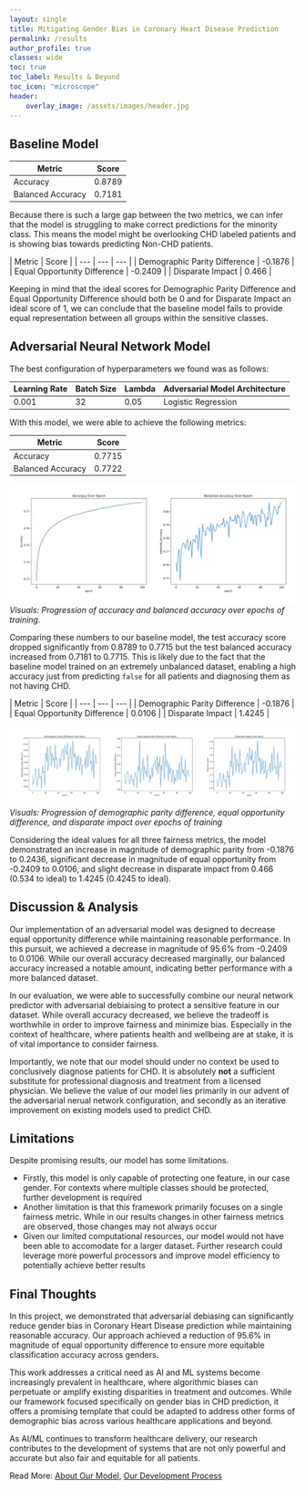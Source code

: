 ```yaml
---
layout: single 
title: Mitigating Gender Bias in Coronary Heart Disease Prediction
permalink: /results
author_profile: true
classes: wide
toc: true
toc_label: Results & Beyond
toc_icon: "microscope"
header:
    overlay_image: /assets/images/header.jpg
---
```

## Baseline Model

| Metric | Score |
| --- | --- |
| Accuracy | 0.8789 | 
| Balanced Accuracy | 0.7181 |

Because there is such a large gap between the two metrics, we can infer that the model is struggling to make correct predictions for the minority class. This means the model might be overlooking CHD labeled patients and is showing bias towards predicting Non-CHD patients.

| Metric | Score |
| --- | --- | --- |
| Demographic Parity Difference | -0.1876 |
| Equal Opportunity Difference | -0.2409 |
| Disparate Impact | 0.466 | 

Keeping in mind that the ideal scores for Demographic Parity Difference and Equal Opportunity Difference should both be 0 and for Disparate Impact an ideal score of 1, we can conclude that the baseline model fails to provide equal representation between all groups within the sensitive classes.

## Adversarial Neural Network Model

The best configuration of hyperparameters we found was as follows:

| Learning Rate | Batch Size | Lambda | Adversarial Model Architecture |
| --- | --- | --- | --- |
| 0.001 | 32 | 0.05 | Logistic Regression |

With this model, we were able to achieve the following  metrics:

| Metric | Score |
| --- | --- |
| Accuracy | 0.7715  | 
| Balanced Accuracy | 0.7722 |

![Accuracy and Balanced Accuracy over Epochs](/assets/images/model_accuracies.png)
*Visuals: Progression of accuracy and balanced accuracy over epochs of training.*

Comparing these numbers to our baseline model, the test accuracy score dropped significantly from 0.8789 to 0.7715 but the test balanced accuracy increased from 0.7181 to 0.7715. This is likely due to the fact that the baseline model trained on an extremely unbalanced dataset, enabling a high accuracy just from predicting `false` for all patients and diagnosing them as not having CHD.

| Metric | Score |
| --- | --- | --- |
| Demographic Parity Difference | -0.1876 |
| Equal Opportunity Difference | 0.0106 |
| Disparate Impact | 1.4245 |

![Fairness Metrics over Epochs](/assets/images/model_fairness.png)
*Visuals: Progression of demographic parity difference, equal opportunity difference, and disparate impact over epochs of training*

Considering the ideal values for all three fairness metrics, the model demonstrated an increase in magnitude of demographic parity from -0.1876 to 0.2436, significant decrease in magnitude of equal opportunity from -0.2409 to 0.0106, and slight decrease in disparate impact from 0.466 (0.534 to ideal) to 1.4245 (0.4245 to ideal).

## Discussion & Analysis

Our implementation of an adversarial model was designed to decrease equal opportunity difference while maintaining reasonable performance. In this pursuit, we achieved a decrease in magnitude of 95.6% from -0.2409 to 0.0106. While our overall accuracy decreased marginally, our balanced accuracy increased a notable amount, indicating better performance with a more balanced dataset.

In our evaluation, we were able to successfully combine our neural network predictor with adversarial debiaising to protect a sensitive feature in our dataset. While overall accuracy decreased, we believe the tradeoff is worthwhile in order to improve fairness and minimize bias. Especially in the context of healthcare, where patients health and wellbeing are at stake, it is of vital importance to consider fairness.

Importantly, we note that our model should under no context be used to conclusively diagnose patients for CHD. It is absolutely **not** a sufficient substitute for professional diagnosis and treatment from a licensed physician. We believe the value of our model lies primarily in our advent of the adversarial nerual network configuration, and secondly as an iterative improvement on existing models used to predict CHD.

## Limitations

Despite promising results, our model has some limitations.
- Firstly, this model is only capable of protecting one feature, in our case gender. For contexts where multiple classes should be protected, further development is required
- Another limitation is that this framework primarily focuses on a single fairness metric. While in our results changes in other fairness metrics are observed, those changes may not always occur
- Given our limited computational resources, our model would not have been able to accomodate for a larger dataset. Further research could leverage more powerful processors and improve model efficiency to potentially achieve better results

## Final Thoughts

In this project, we demonstrated that adversarial debiasing can significantly reduce gender bias in Coronary Heart Disease prediction while maintaining reasonable accuracy. Our approach achieved a reduction of 95.6% in magnitude of equal opportunity difference to ensure more equitable classification accuracy across genders.

This work addresses a critical need as AI and ML systems become increasingly prevalent in healthcare, where algorithmic biases can perpetuate or amplify existing disparities in treatment and outcomes. While our framework focused specifically on gender bias in CHD prediction, it offers a promising template that could be adapted to address other forms of demographic bias across various healthcare applications and beyond.

As AI/ML continues to transform healthcare delivery, our research contributes to the development of systems that are not only powerful and accurate but also fair and equitable for all patients.

Read More: [About Our Model](/project), [Our Development Process](/development)
